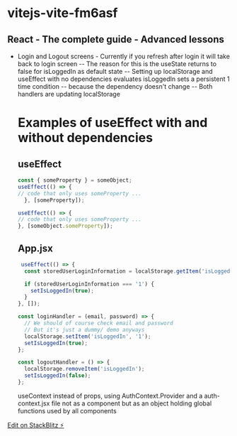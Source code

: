 # vitejs-vite-fm6asf

## React - The complete guide - Advanced lessons

- Login and Logout screens - Currently if you refresh after login it will take back to login screen
  -- The reason for this is the useState returns to false for isLoggedIn as default state
  -- Setting up localStorage and useEffect with no dependencies evaluates isLoggedIn sets a persistent 1 time condition
  -- because the dependency doesn't change
  -- Both handlers are updating localStorage

  # Examples of useEffect with and without dependencies

  ## useEffect

  ```js
  const { someProperty } = someObject;
  useEffect(() => {
  // code that only uses someProperty ...
    }, [someProperty]);

  useEffect(() => {
  // code that only uses someProperty ...
  }, [someObject.someProperty]);
  ```

  ## App.jsx

  ```js
   useEffect(() => {
    const storedUserLoginInformation = localStorage.getItem('isLoggedIn');

    if (storedUserLoginInformation === '1') {
      setIsLoggedIn(true);
    }
  }, []);

  const loginHandler = (email, password) => {
    // We should of course check email and password
    // But it's just a dummy/ demo anyways
    localStorage.setItem('isLoggedIn', '1');
    setIsLoggedIn(true);
  };

  const logoutHandler = () => {
    localStorage.removeItem('isLoggedIn');
    setIsLoggedIn(false);
  };
  ```

  useContext instead of props, using AuthContext.Provider and a 
  auth-context.jsx file not as a component but as an object holding 
  global functions used by all components
  

[Edit on StackBlitz ⚡️](https://stackblitz.com/edit/vitejs-vite-fm6asf)
